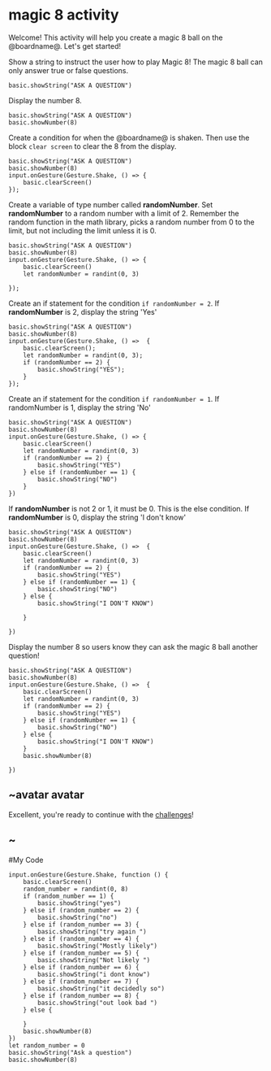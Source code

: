# magic 8 activity

Welcome! This activity will help you create a magic 8 ball on the @boardname@. Let's get started!

Show a string to instruct the user how to play Magic 8! The magic 8 ball can only answer true or false questions.


```blocks
basic.showString("ASK A QUESTION")
```

Display the number 8.


```blocks
basic.showString("ASK A QUESTION")
basic.showNumber(8)
```

Create a condition for when the @boardname@ is shaken. Then use the block `clear screen` to clear the 8 from the display.

```blocks
basic.showString("ASK A QUESTION")
basic.showNumber(8)
input.onGesture(Gesture.Shake, () => {
    basic.clearScreen()
});
```

Create a variable of type number called **randomNumber**. Set **randomNumber** to a random number with a limit of 2. Remember the random function in the math library, picks a random number from 0 to the limit, but not including the limit unless it is 0.

```blocks
basic.showString("ASK A QUESTION")
basic.showNumber(8)
input.onGesture(Gesture.Shake, () => {
    basic.clearScreen()
    let randomNumber = randint(0, 3)

});
```

Create an if statement for the condition `if randomNumber = 2`. If **randomNumber** is 2, display the string 'Yes'


```blocks
basic.showString("ASK A QUESTION")
basic.showNumber(8)
input.onGesture(Gesture.Shake, () =>  {
    basic.clearScreen();
    let randomNumber = randint(0, 3);
    if (randomNumber == 2) {
        basic.showString("YES");
    }
});

```


Create an if statement for the condition `if randomNumber = 1`. If randomNumber is 1, display the string 'No'

```blocks
basic.showString("ASK A QUESTION")
basic.showNumber(8)
input.onGesture(Gesture.Shake, () => {
    basic.clearScreen()
    let randomNumber = randint(0, 3)
    if (randomNumber == 2) {
        basic.showString("YES")
    } else if (randomNumber == 1) {
        basic.showString("NO")
    }
})
```

If **randomNumber** is not 2 or 1, it must be 0. This is the else condition. If **randomNumber** is 0, display the string 'I don't know'

```blocks
basic.showString("ASK A QUESTION")
basic.showNumber(8)
input.onGesture(Gesture.Shake, () =>  {
    basic.clearScreen()
    let randomNumber = randint(0, 3)
    if (randomNumber == 2) {
        basic.showString("YES")
    } else if (randomNumber == 1) {
        basic.showString("NO")
    } else {
        basic.showString("I DON'T KNOW")

    }

})
```


Display the number 8 so users know they can ask the magic 8 ball another question!


```blocks
basic.showString("ASK A QUESTION")
basic.showNumber(8)
input.onGesture(Gesture.Shake, () =>  {
    basic.clearScreen()
    let randomNumber = randint(0, 3)
    if (randomNumber == 2) {
        basic.showString("YES")
    } else if (randomNumber == 1) {
        basic.showString("NO")
    } else {
        basic.showString("I DON'T KNOW")
    }
    basic.showNumber(8)

})
```

## ~avatar avatar

Excellent, you're ready to continue with the [challenges](/lessons/magic-8/challenges)!

## ~


#My Code 

```code
input.onGesture(Gesture.Shake, function () {
    basic.clearScreen()
    random_number = randint(0, 8)
    if (random_number == 1) {
        basic.showString("yes")
    } else if (random_number == 2) {
        basic.showString("no")
    } else if (random_number == 3) {
        basic.showString("try again ")
    } else if (random_number == 4) {
        basic.showString("Mostly likely")
    } else if (random_number == 5) {
        basic.showString("Not likely ")
    } else if (random_number == 6) {
        basic.showString("i dont know")
    } else if (random_number == 7) {
        basic.showString("it decidedly so")
    } else if (random_number == 8) {
        basic.showString("out look bad ")
    } else {
    	
    }
    basic.showNumber(8)
})
let random_number = 0
basic.showString("Ask a question")
basic.showNumber(8)


